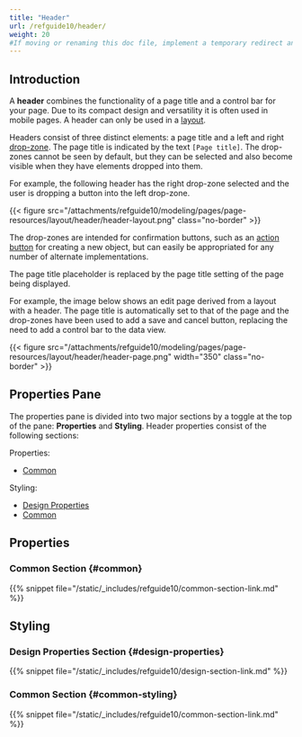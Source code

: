 ```yaml
---
title: "Header"
url: /refguide10/header/
weight: 20
#If moving or renaming this doc file, implement a temporary redirect and let the respective team know they should update the URL in the product. See Mapping to Products for more details.
---
```


## Introduction

A **header** combines the functionality of a page title and a control bar for your page. Due to its compact design and versatility it is often used in mobile pages. A header can only be used in a [layout](/refguide10/layout/).

Headers consist of three distinct elements: a page title and a left and right [drop-zone](/refguide10/page/#add-elements). The page title is indicated by the text `[Page title]`. The drop-zones cannot be seen by default, but they can be selected and also become visible when they have elements dropped into them.

For example, the following header has the right drop-zone selected and the user is dropping a button into the left drop-zone.

{{< figure src="/attachments/refguide10/modeling/pages/page-resources/layout/header/header-layout.png" class="no-border" >}}

The drop-zones are intended for confirmation buttons, such as an [action button](/refguide10/button-widgets/) for creating a new object, but can easily be appropriated for any number of alternate implementations.

The page title placeholder is replaced by the page title setting of the page being displayed.

For example, the image below shows an edit page derived from a layout with a header. The page title is automatically set to that of the page and the drop-zones have been used to add a save and cancel button, replacing the need to add a control bar to the data view.

{{< figure src="/attachments/refguide10/modeling/pages/page-resources/layout/header/header-page.png"   width="350"  class="no-border" >}}

## Properties Pane

The properties pane is divided into two major sections by a toggle at the top of the pane: **Properties** and **Styling**. Header properties consist of the following sections:

Properties:

* [Common](#common)

Styling:

* [Design Properties](#design-properties)
* [Common](#common-styling)

## Properties

### Common Section {#common}

{{% snippet file="/static/_includes/refguide10/common-section-link.md" %}}

## Styling

### Design Properties Section {#design-properties}

{{% snippet file="/static/_includes/refguide10/design-section-link.md" %}} 

### Common Section {#common-styling}

{{% snippet file="/static/_includes/refguide10/common-section-link.md" %}}
